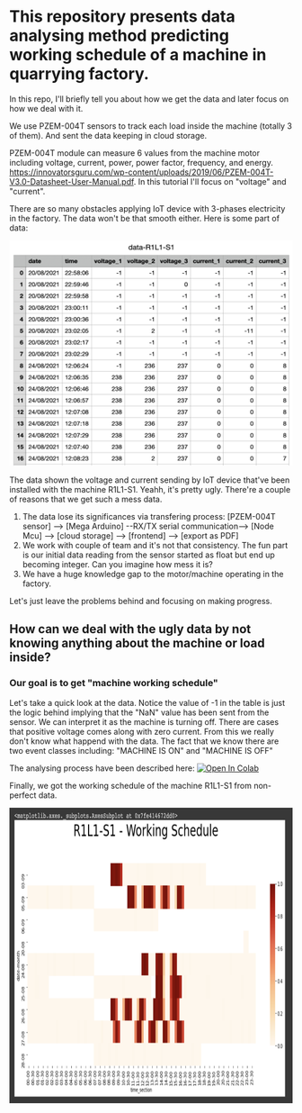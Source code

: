# This repository presents data analysing method predicting working schedule of a machine in quarrying factory.

In this repo, I'll briefly tell you about how we get the data and later focus on how we deal with it.

We use PZEM-004T sensors to track each load inside the machine (totally 3 of them). And sent the data keeping in cloud storage.

PZEM-004T module can measure 6 values from the machine motor including voltage, current, power, power factor, frequency, and energy. 
https://innovatorsguru.com/wp-content/uploads/2019/06/PZEM-004T-V3.0-Datasheet-User-Manual.pdf. In this tutorial I'll focus on "voltage" and "current". 

There are so many obstacles applying IoT device with 3-phases electricity in the factory. The data won't be that smooth either. Here is some part of data:

<img src="https://github.com/Elstargo00/machine-data-analysis/blob/main/somepart_data.png" width="800" height="400">

The data shown the voltage and current sending by IoT device that've been installed with the machine R1L1-S1. Yeahh, it's pretty ugly. There're a couple of reasons that we get such a mess data.

1. The data lose its significances via transfering process:
[PZEM-004T sensor] --> [Mega Arduino] --RX/TX serial communication--> [Node Mcu] --> [cloud storage] --> [frontend] --> [export as PDF]
2. We work with couple of team and it's not that consistency. The fun part is our initial data reading from the sensor started as float but end up becoming integer. Can you imagine how mess it is?
3. We have a huge knowledge gap to the motor/machine operating in the factory.

Let's just leave the problems behind and focusing on making progress.

## How can we deal with the ugly data by not knowing anything about the machine or load inside?
### Our goal is to get "machine working schedule"

Let's take a quick look at the data.
Notice the value of -1 in the table is just the logic behind implying that the "NaN" value has been sent from the sensor. We can interpret it as the machine is turning off. There are cases that positive voltage comes along with zero current. From this we really don't know what happend with the data. The fact that we know there are two event classes including: "MACHINE IS ON" and "MACHINE IS OFF"

The analysing process have been described here:
[![Open In Colab](https://colab.research.google.com/assets/colab-badge.svg)](https://colab.research.google.com/drive/1vX9_k7IUAlyEpDuMpe55fUWbSmTmmpRN?usp=sharing)


Finally, we got the working schedule of the machine R1L1-S1 from non-perfect data.

<img src="https://github.com/Elstargo00/machine-data-analysis/blob/main/R1L1-S1_working_schedule.png?raw=true" width="1125" height="525">
